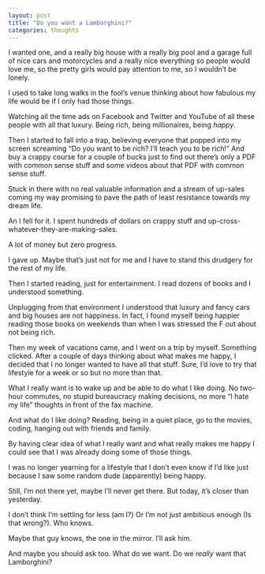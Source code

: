 ```yaml
---
layout: post
title: "Do you want a Lamborghini?"
categories: thoughts
---
```


I wanted one, and a really big house with a really big pool and a garage full of nice cars and motorcycles and a really nice everything so people would love me, so the pretty girls would pay attention to me, so I wouldn’t be lonely.

I used to take long walks in the fool’s venue thinking about how fabulous my life would be if I only had those things.

Watching all the time ads on Facebook and Twitter and YouTube of all these people with all that luxury. Being rich, being millionaires, being *happy*.

Then I started to fall into a trap, believing everyone that popped into my screen screaming “Do you want to be rich? I’ll teach you to be rich!” And buy a crappy course for a couple of bucks just to find out there’s only a PDF with common sense stuff and some videos about that PDF with common sense stuff.

Stuck in there with no real valuable information and a stream of up-sales coming my way promising to pave the path of least resistance towards my dream life.

An I fell for it. I spent hundreds of dollars on crappy stuff and up-cross-whatever-they-are-making-sales.

A lot of money but zero progress.

I gave up. Maybe that’s just not for me and I have to stand this drudgery for the rest of my life.

Then I started reading, just for entertainment. I read dozens of books and I understood something.

Unplugging from that environment I understood that luxury and fancy cars and big houses are not happiness. In fact, I found myself being happier reading those books on weekends than when I was stressed the F out about not being rich.

Then my week of vacations came, and I went on a trip by myself. Something clicked. After a couple of days thinking about what makes me happy, I decided that I no longer wanted to have all that stuff. Sure, I’d love to try that lifestyle for a week or so but no more than that.

What I really want is to wake up and be able to do what I like doing. No two-hour commutes, no stupid bureaucracy making decisions, no more “I hate my life” thoughts in front of the fax machine.

And what do I like doing? Reading, being in a quiet place, go to the movies, coding, hanging out with friends and family.

By having clear idea of what I really want and what really makes me happy I could see that I was already doing some of those things.

I was no longer yearning for a lifestyle that I don’t even know if I’d like just because I saw some random dude (apparently) being happy.

Still, I’m not there yet, maybe I’ll never get there. But today, it’s closer than yesterday.

I don’t think I’m settling for less (am I?) Or I’m not just ambitious enough (Is that wrong?). Who knows.

Maybe that guy knows, the one in the mirror. I’ll ask him.

And maybe you should ask too. What do we want. Do we *really* want that Lamborghini?
